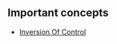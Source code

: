 ## Important concepts

- [Inversion Of Control](https://martinfowler.com/articles/injection.html#InversionOfControl)
